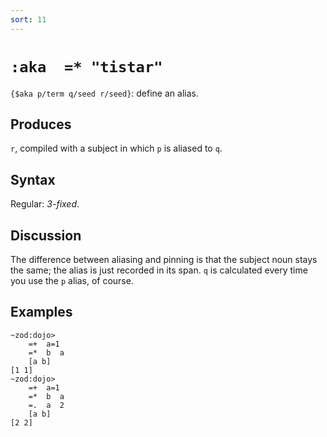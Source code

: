 ```yaml
---
sort: 11
---
```


# `:aka  =* "tistar"`

`{$aka p/term q/seed r/seed}`: define an alias.

## Produces

`r`, compiled with a subject in which `p` is aliased to `q`.

## Syntax

Regular: *3-fixed*.

## Discussion

The difference between aliasing and pinning is that the subject
noun stays the same; the alias is just recorded in its span.
`q` is calculated every time you use the `p` alias, of course.

## Examples

```
~zod:dojo> 
    =+  a=1
    =*  b  a
    [a b]
[1 1]
~zod:dojo> 
    =+  a=1
    =*  b  a
    =.  a  2
    [a b]
[2 2]
```
